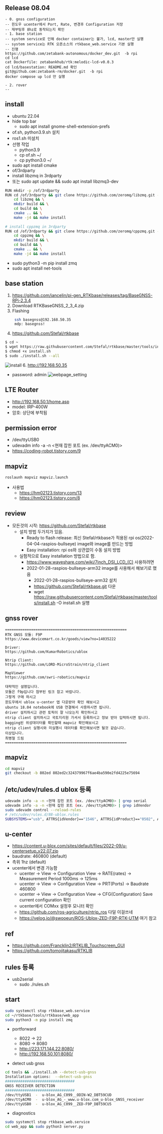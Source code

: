 ## Release 08.04
```text
- 0. gnss configuration
-- 윈도우 ucenter에서 Port, Rate, 변경후 Configuration 저장
-- 재부팅후 8hz로 동작되는지 확인 
- 1. base station
-- system service로 인해 docker container는 불가, lcd, master만 실행 
-- system service는 RTK 오픈소스의 rtkbase_web.service 기본 실행
-- 진행
https://github.com/zetabank-autonomous/docker_dev.git  -b rpi
cd lcd
cat Dockerfile: zetabankhub/rtk:melodic-lcd-v0.0.3 
cd lcd/basestation: README.md 확인
git@github.com:zetabank-rm/docker.git  -b rpi
docker compose up lcd 만 실행

- 2. rover
-- 

```
## install
- ubuntu 22.04
- hide top bar
  - sudo apt install gnome-shell-extension-prefs
- of.sh, python3.9.sh 설치
- ros1.sh 미설치 
- 선행 작업
  - python3.9
  - cp of.sh ~/
  - cp python3.0 ~/
- sudo apt install cmake
- of/3rdparty
- install libzmq in 3rdparty
- 또는 sudo apt update && sudo apt install libzmq3-dev
```bash
RUN mkdir -p /of/3rdparty
RUN cd /of/3rdparty && git clone https://github.com/zeromq/libzmq.git -b master && \
    cd libzmq && \
    mkdir build && \
    cd build && \
    cmake .. && \
    make -j4 && make install
    
# install cppzmq in 3rdparty
RUN cd /of/3rdparty && git clone https://github.com/zeromq/cppzmq.git -b master && \
    cd cppzmq && \
    mkdir build && \
    cd build && \
    cmake .. && \
    make -j4 && make install
```
- sudo python3 -m pip install zmq
- sudo apt install net-tools
## base station
1. https://github.com/jancelin/pi-gen_RTKbase/releases/tag/BaseGNSS-RPi-2.3.4
2. Download RTKBaseGNSS_2_3_4.zip
3. Flashing
   ```bash
    ssh basegnss@192.168.50.35
    mdp: basegnss!
   ```
4. https://github.com/Stefal/rtkbase
  ```bash
  $ cd ~
  $ wget https://raw.githubusercontent.com/Stefal/rtkbase/master/tools/install.sh -O install.sh
  $ chmod +x install.sh
  $ sudo ./install.sh --all
  ```
![install](images/install_result.png)
6. http://192.168.50.35
* password: admin
![webpage_setting](images/webpage_setting.png)
   
## LTE Router
* http://192.168.50.1/home.asp
* model: IRP-400W
* 암호: 상단에 부착됨

## permission error
* /dev/ttyUSB0
* udevadm info -a -n <현재 잡힌 포트 (ex. /dev/ttyACM0)>
* https://coding-robot.tistory.com/9

## mapviz
```bash
roslaunh mapviz mapviz.launch
```
* 사용법
  * https://hm02123.tistory.com/13
  * https://hm02123.tistory.com/8


## review
* 모든것의 시작: https://github.com/Stefal/rtkbase
  * 설치 방법 두가지가 있음.
      * Ready to flash release: 최신 Stefal/rtkbase가 적용된 rpi os(2022-04-04-raspios-bullseye) image와 image를 만드는 방법
      * Easy installation: rpi os와 상관없이 수동 설치 방법
  * 실험적으로 Easy installation 방법으로 함.
    * https://www.waveshare.com/wiki/7inch_DSI_LCD_(C) 사용하려면
    * 2022-01-28-raspios-bullseye-arm32 image를 사용해서 해보기로 했음
      * 2022-01-28-raspios-bullseye-arm32 설치
      * https://github.com/Stefal/rtkbase.git 다운
      * wget https://raw.githubusercontent.com/Stefal/rtkbase/master/tools/install.sh -O install.sh 실행
  
## gnss rover
```text
========================================================
RTK GNSS 모듈: F9P
https://www.devicemart.co.kr/goods/view?no=14035222

Driver:
https://github.com/KumarRobotics/ublox

Ntrip Client:
https://github.com/LORD-MicroStrain/ntrip_client

MapViewer
https://github.com/swri-robotics/mapviz

대략적인 설명입니다. 
모듈은 f9p입니다 첨부된 링크 참고 바랍니다. 
그렇게 구매 하시고 
윈도우에서 ublox u-center 앱 다운받아 확인 해보시고 
ubuntu 18.04 notebook에 USB 연결해서 사용하시면 됩니다. 
driver 설치하시고 관련 토픽이 잘 나오는지 확인하시고 
ntrip client 설치하시고 국토지리원 가셔서 등록하시고 정보 받아 입력하시면 됩니다. 
bagging된 위성데이터를 확인할때 mapviz 확인해보시고 
ntrip client 실행시와 미실행시 데이터를 확인해보시면 될것 같습니다. 
이상입니다.
최병철 드림
========================================================
```

## mapviz
```bash
cd mapviz
git checkout -b 802ed 802ed2c324379967f6ae4ba590e2fd4225e75694
```

## /etc/udev/rules.d ublox 등록
```bash
udevadm info -a -n <현재 잡힌 포트 (ex. /dev/ttyACM0)> | grep serial
udevadm info -a -n <현재 잡힌 포트 (ex. /dev/ttyACM0)> | grep idVendor
sudo udevadm control --reload-rules
# /etc/udev/rules.d/88-ublox.rules
SUBSYSTEMS=="usb", ATTRS{idVendor}=="1546", ATTRS{idProduct}=="0502", ATTRS{serial}=="DBT59CU5", SYMLINK+="ublox", MODE="666"
```

## u-center
- https://content.u-blox.com/sites/default/files/2022-09/u-centersetup_v22.07.zip
- baudrate: 460800 (default)
- 측위 1hz (default)
- ucenter에서 변경 가능함
  - ucenter -> View -> Configuration View -> RATE(rates) -> Measurement Period 1000ms -> 125ms
  - ucenter -> View -> Configuration View -> PRT(Ports) -> Baudrate 460800
  - ucenter -> View -> Configuration View -> CFG(Configuration) Save current configuration 확인 
  - ucenter에서 COMxx 설정후 모니터 확인
  - https://github.com/ros-agriculture/ntrip_ros 다덜 이걸쓰네
  - https://velog.io/@swooeun/ROS-Ublox-ZED-F9P-RTK-UTM 여기 참고


## ref
- https://github.com/Francklin2/RTKLIB_Touchscreen_GUI
- https://github.com/tomojitakasu/RTKLIB
## rules 등록
- usb2serial
  - sudo ./rules.sh
## start

```bash
sudo systemctl stop rtkbase_web.service
cd ~/rtkbase/tools/rtkbase/web_app
sudo python3 -m pip install zmq
``` 
- portforward
  - 8022 -> 22
  - 8080 -> 8080
  - http://223.171.144.22:8080/
  - http://192.168.50.101:8080/

- detect usb gnss
```bash
cd tools && ./install.sh --detect-usb-gnss
Installation options:  --detect-usb-gnss
################################
GNSS RECEIVER DETECTION
################################
/dev/ttyUSB1  -  u-blox_AG_C099__ODIN-W2_DBT59CUD
/dev/ttyACM0  -  u-blox_AG_-_www.u-blox.com_u-blox_GNSS_receiver
/dev/ttyUSB0  -  u-blox_AG_C099__ZED-F9P_DBT59CU5
```
- diagnostics
```bash
sudo systemctl stop rtkbase_web.service
cd web_app && sudo python3 server.py
```